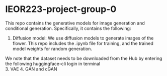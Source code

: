 # IEOR223-project-group-0

This repo contains the generative models for image generation and conditional generation. Specifically, it contains the following:

1. Diffusion model: We use diffusion models to generate images of the flower. This repo includes the .ipynb file for training, and the trained model weights for random generation.

We note that the dataset needs to be downloaded from the Hub by entering the following huggingface-cli login in terminal  
3. VAE
4. GAN and cGAN
